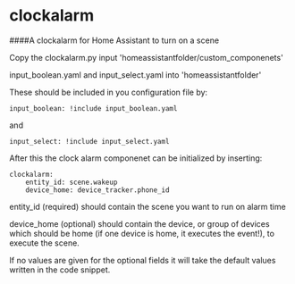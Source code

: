 # clockalarm

####A clockalarm for Home Assistant to turn on a scene

Copy the clockalarm.py input 'homeassistantfolder/custom_componenets'

input_boolean.yaml and input_select.yaml into 'homeassistantfolder'

These should be included in you configuration file by:
```
input_boolean: !include input_boolean.yaml
```
and
```
input_select: !include input_select.yaml
```


After this the clock alarm componenet can be initialized by inserting:

```
clockalarm:
	entity_id: scene.wakeup
	device_home: device_tracker.phone_id

```

entity_id (required) should contain the scene you want to run on alarm time

device_home (optional) should contain the device, or group of devices which should be home (if one device is home, it executes the event!), to execute the scene.


If no values are given for the optional fields it will take the default values written in the code snippet.



